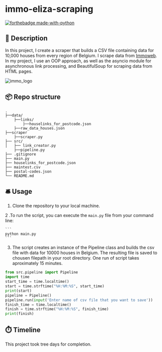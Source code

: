 # immo-eliza-scraping
[![forthebadge made-with-python](https://ForTheBadge.com/images/badges/made-with-python.svg)](https://www.python.org/)


## 🏢 Description

In this project, I create a scraper that builds a CSV file containing data for 10,000 houses from every region of Belgium. I scrape data from [Immoweb](https://www.immoweb.be/en/). In my project, I use an OOP approach, as well as the asyncio module for asynchronous link processing, and BeautifulSoup for scraping data from HTML pages.







![immo_logo](https://assets.immoweb.be/221/images/logos/sharing-logo.png?v=2)

## 📦 Repo structure

```
.
├──data/
    ├──links/
        ├──houselinks_for_postcode.json
    ├──raw_data_houses.json
├──scraper
    ├──scraper.py
├── src/
│   ├── link_creator.py 
    ├──pipeline.py
├── .gitignore
├── main.py
├── houselinks_for_postcode.json
├── maintest.csv
├── postal-codes.json
└── README.md
```

## 🛎️ Usage
1. Clone the repository to your local machine.



2 .To run the script, you can execute the `main.py` file from your command line:

    ```
    python main.py
    ```

3. The script creates an instance of the Pipeline class and builds the csv file with data for 10000 houses in Belgium.
   The resulting file is saved to chousen filepath in your root directory.
   One run of script takes aproximately 15 minutes.

```python
from src.pipeline import Pipeline
import time
start_time = time.localtime()
start = time.strftime("%H:%M:%S", start_time)
print(start)
pipeline = Pipeline()
pipeline.run(input('Enter name of csv file that you want to save'))
finish_time = time.localtime()
finish = time.strftime("%H:%M:%S", finish_time)
print(finish)
```
## ⏱️ Timeline

This project took tree days for completion.


